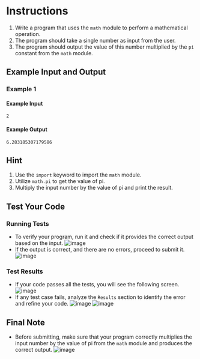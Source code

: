 # Instructions
1. Write a program that uses the `math` module to perform a mathematical operation.
2. The program should take a single number as input from the user.
3. The program should output the value of this number multiplied by the `pi` constant from the `math` module.

## Example Input and Output
### Example 1
#### Example Input
```plaintext
2
```
#### Example Output
```plaintext
6.283185307179586
```

## Hint
1. Use the `import` keyword to import the `math` module.
2. Utilize `math.pi` to get the value of pi.
3. Multiply the input number by the value of pi and print the result.

## Test Your Code
### Running Tests
- To verify your program, run it and check if it provides the correct output based on the input.
   ![image](tests_tools.png)
- If the output is correct, and there are no errors, proceed to submit it.
   ![image](submit.png)

### Test Results
- If your code passes all the tests, you will see the following screen.
   ![image](pass.png)
- If any test case fails, analyze the `Results` section to identify the error and refine your code.
   ![image](fail_tests.png)
   ![image](results.png)

## Final Note
- Before submitting, make sure that your program correctly multiplies the input number by the value of pi from the `math` module and produces the correct output.
   ![image](submit.png)
